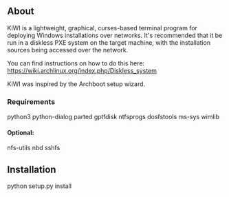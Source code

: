 ## About
KiWI is a lightweight, graphical, curses-based terminal program for
deploying Windows installations over networks. It's recommended
that it be run in a diskless PXE system on the target machine, with
the installation sources being accessed over the network.

You can find instructions on how to do this here:
https://wiki.archlinux.org/index.php/Diskless_system

KiWI was inspired by the Archboot setup wizard.

### Requirements
python3
python-dialog
parted
gptfdisk
ntfsprogs
dosfstools
ms-sys
wimlib

#### Optional:
nfs-utils
nbd
sshfs

## Installation
python setup.py install
